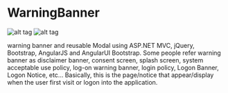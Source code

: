 # WarningBanner

![alt tag](http://images.ysatech.com/securityBanner/wb.png)
![alt tag](http://images.ysatech.com/securityBanner/wb_ng.png)

warning banner and reusable Modal using ASP.NET MVC, jQuery, Bootstrap, AngularJS and AngularUI Bootstrap. 
Some people refer warning banner as disclaimer banner, consent screen, splash screen, system acceptable use policy, log-on warning banner, login policy, 
Logon Banner, Logon Notice, etc... 
Basically, this is the page/notice that appear/display when the user first visit or logon into the application. 

